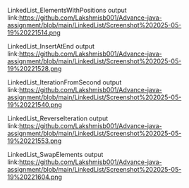 LinkedList_ElementsWithPositions output link:https://github.com/Lakshmisb001/Advance-java-assignment/blob/main/LinkedList/Screenshot%202025-05-19%20221514.png

LinkedList_InsertAtEnd output link:https://github.com/Lakshmisb001/Advance-java-assignment/blob/main/LinkedList/Screenshot%202025-05-19%20221528.png

LinkedList_IterationFromSecond output link:https://github.com/Lakshmisb001/Advance-java-assignment/blob/main/LinkedList/Screenshot%202025-05-19%20221540.png

LinkedList_ReverseIteration output link:https://github.com/Lakshmisb001/Advance-java-assignment/blob/main/LinkedList/Screenshot%202025-05-19%20221553.png

LinkedList_SwapElements output link:https://github.com/Lakshmisb001/Advance-java-assignment/blob/main/LinkedList/Screenshot%202025-05-19%20221604.png
